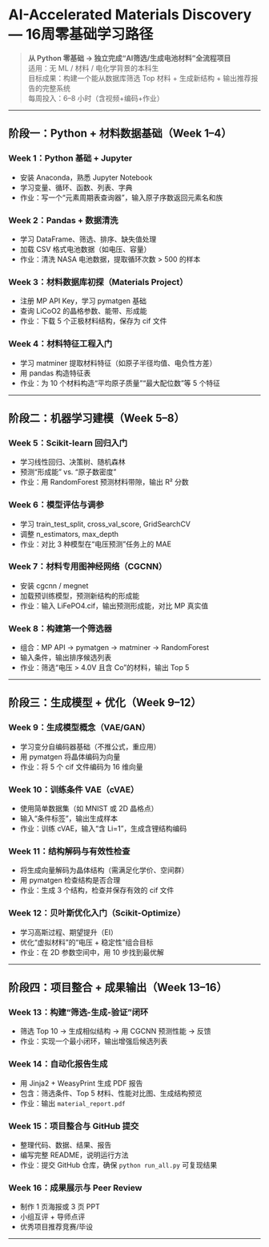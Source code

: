 #  AI-Accelerated Materials Discovery — 16周零基础学习路径

> **从 Python 零基础 → 独立完成“AI筛选/生成电池材料”全流程项目**  
> 适用：无 ML / 材料 / 电化学背景的本科生  
> 目标成果：构建一个能从数据库筛选 Top 材料 + 生成新结构 + 输出推荐报告的完整系统  
> 每周投入：6–8 小时（含视频+编码+作业）

---

##  阶段一：Python + 材料数据基础（Week 1–4）

### Week 1：Python 基础 + Jupyter
- 安装 Anaconda，熟悉 Jupyter Notebook
- 学习变量、循环、函数、列表、字典
- 作业：写一个“元素周期表查询器”，输入原子序数返回元素名和族

### Week 2：Pandas + 数据清洗
- 学习 DataFrame、筛选、排序、缺失值处理
- 加载 CSV 格式电池数据（如电压、容量）
- 作业：清洗 NASA 电池数据，提取循环次数 > 500 的样本

### Week 3：材料数据库初探（Materials Project）
- 注册 MP API Key，学习 pymatgen 基础
- 查询 LiCoO2 的晶格参数、能带、形成能
- 作业：下载 5 个正极材料结构，保存为 cif 文件

### Week 4：材料特征工程入门
- 学习 matminer 提取材料特征（如原子半径均值、电负性方差）
- 用 pandas 构造特征表
- 作业：为 10 个材料构造“平均原子质量”“最大配位数”等 5 个特征

---

##  阶段二：机器学习建模（Week 5–8）

### Week 5：Scikit-learn 回归入门
- 学习线性回归、决策树、随机森林
- 预测“形成能” vs. “原子数密度”
- 作业：用 RandomForest 预测材料带隙，输出 R² 分数

### Week 6：模型评估与调参
- 学习 train_test_split, cross_val_score, GridSearchCV
- 调整 n_estimators, max_depth
- 作业：对比 3 种模型在“电压预测”任务上的 MAE

### Week 7：材料专用图神经网络（CGCNN）
- 安装 cgcnn / megnet
- 加载预训练模型，预测新结构的形成能
- 作业：输入 LiFePO4.cif，输出预测形成能，对比 MP 真实值

### Week 8：构建第一个筛选器
- 组合：MP API → pymatgen → matminer → RandomForest
- 输入条件，输出排序候选列表
- 作业：筛选“电压 > 4.0V 且含 Co”的材料，输出 Top 5

---

##  阶段三：生成模型 + 优化（Week 9–12）

### Week 9：生成模型概念（VAE/GAN）
- 学习变分自编码器基础（不推公式，重应用）
- 用 pymatgen 将晶体编码为向量
- 作业：将 5 个 cif 文件编码为 16 维向量

### Week 10：训练条件 VAE（cVAE）
- 使用简单数据集（如 MNIST 或 2D 晶格点）
- 输入“条件标签”，输出生成样本
- 作业：训练 cVAE，输入“含 Li=1”，生成含锂结构编码

### Week 11：结构解码与有效性检查
- 将生成向量解码为晶体结构（需满足化学价、空间群）
- 用 pymatgen 检查结构是否合理
- 作业：生成 3 个结构，检查并保存有效的 cif 文件

### Week 12：贝叶斯优化入门（Scikit-Optimize）
- 学习高斯过程、期望提升（EI）
- 优化“虚拟材料”的“电压 + 稳定性”组合目标
- 作业：在 2D 参数空间中，用 10 步找到最优解

---

##  阶段四：项目整合 + 成果输出（Week 13–16）

### Week 13：构建“筛选-生成-验证”闭环
- 筛选 Top 10 → 生成相似结构 → 用 CGCNN 预测性能 → 反馈
- 作业：实现一个最小闭环，输出增强后候选列表

### Week 14：自动化报告生成
- 用 Jinja2 + WeasyPrint 生成 PDF 报告
- 包含：筛选条件、Top 5 材料、性能对比图、生成结构预览
- 作业：输出 `material_report.pdf`

### Week 15：项目整合与 GitHub 提交
- 整理代码、数据、结果、报告
- 编写完整 README，说明运行方法
- 作业：提交 GitHub 仓库，确保 `python run_all.py` 可复现结果

### Week 16：成果展示与 Peer Review
- 制作 1 页海报或 3 页 PPT
- 小组互评 + 导师点评
- 优秀项目推荐竞赛/毕设

---